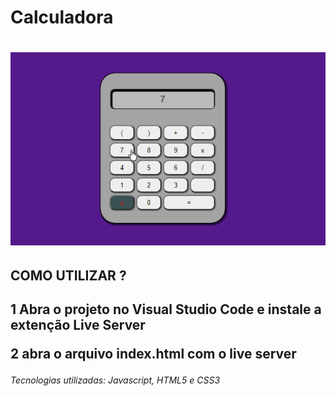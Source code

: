 <h1>Calculadora<h1/>
  
![calculadora](https://github.com/ProgramadorLeandroSantos/Calculadora/blob/master/calculadora.gif)
  
<h2>COMO UTILIZAR ?<h2/>
<p>1 Abra o projeto no Visual Studio Code e instale a extenção Live Server<p/>
<p>2 abra o arquivo index.html com o live server<p>
<h6>Tecnologias utilizadas: Javascript, HTML5 e CSS3<h6/>

